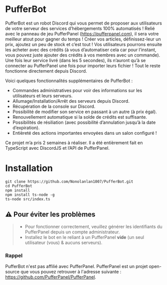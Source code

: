 # PufferBot

PufferBot est un robot Discord qui vous permet de proposer aux utilisateurs de votre serveur des services d’hébergements 100% automatisés ! Relié avec le panneau de jeu PufferPanel (https://pufferpanel.com), il sera votre meilleur atout pour gagner du temps ! Créer vos articles, définissez-leur un prix, ajoutez un peu de stock et c’est tout ! 
Vos utilisateurs pourrons ensuite les acheter avec des crédits (à vous d’automatiser cela car pour l’instant, vous pouvez juste ajouter des crédits à vos membres avec un commande). Une fois leur service livré (dans les 5 secondes), ils n’auront qu’à se connecter au PufferPanel une fois pour importer leurs fichier ! Tout le reste fonctionne directement depuis Discord.

Voici quelques fonctionnalités supplémentaires de PufferBot :
* Commandes administratives pour voir des informations sur les utilisateurs et leurs serveurs.
* Allumage/Installation/Arrêt des serveurs depuis Discord.
* Récupération de la console sur Discord. 
* Possibilité de modifier son service en passant à un autre (à prix égal).
* Renouvellement automatique si la solde de crédits est suffisante.
* Possibilités de résiliation (avec possibilité d’annulation jusqu’à la date d’expiration).
* Entièreté des actions importantes envoyées dans un salon configuré !

Ce projet m’a pris 2 semaines à réaliser. Il a été entièrement fait en TypeScript avec DiscordJS et l’API de PufferPanel. 

# Installation

```
git clone https://github.com/Nonolanlan1007/PufferBot.git
cd PufferBot
npm install
npm install ts-node -g
ts-node src/index.ts
```

## ⚠️ Pour éviter les problèmes
> - Pour fonctionner correctement, veuillez générer les identifiants du PufferPanel depuis un compte administrateur. 
> - Installez le bot en le reliant à un PufferPanel **vide** (un seul utilisateur (vous) & aucuns serveurs).

### Rappel
PufferBot n'est pas affilié avec PufferPanel. PufferPanel est un projet open-source que vous pouvez retrouver à l'adresse suivante : https://github.com/PufferPanel/PufferPanel.
